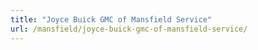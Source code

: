 ```yaml
---
title: "Joyce Buick GMC of Mansfield Service"
url: /mansfield/joyce-buick-gmc-of-mansfield-service/
---
```

